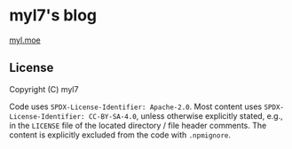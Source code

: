 # myl7's blog

[myl.moe](https://myl.moe "myl7's blog")

## License

Copyright (C) myl7

Code uses `SPDX-License-Identifier: Apache-2.0`.
Most content uses `SPDX-License-Identifier: CC-BY-SA-4.0`, unless otherwise explicitly stated, e.g., in the `LICENSE` file of the located directory / file header comments.
The content is explicitly excluded from the code with `.npmignore`.
